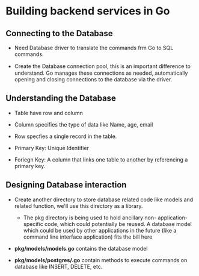 # 

# Building backend services in Go

## Connecting to the Database

- Need Database driver to translate the commands frm Go to SQL commands.

- Create the Database connection pool, this is an
  important diﬀerence to understand. Go manages these connections as
  needed, automatically opening and closing connections to the
  database via the driver.



## Understanding the Database

- Table have row and column

- Column specifies the type of data like Name, age, email

- Row specfies a single record in the table.

- Primary Key: Unique Identifier

- Foriegn Key: A column that links one table to another by referencing a primary key.
  
  

## Designing Database interaction

- Create another directory to store database related code like models and related function, we'll use this directory as a library.
  
  - The pkg directory is being used to hold ancillary non-
    application-specific code, which could potentially be reused. A database
    model which could be used by other applications in the future (like a
    command line interface application) fits the bill here

- **pkg/models/models.go**  contains the database model

- **pkg/models/postgres/<ops>.go** contain methods to execute commands on database like INSERT, DELETE, etc.